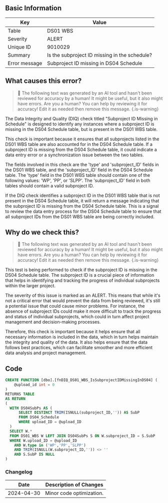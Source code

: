 ## Basic Information
| Key         | Value          |
|-------------|----------------|
| Table       | DS01 WBS |
| Severity    | ALERT |
| Unique ID   | 9010029   |
| Summary     | Is the subproject ID missing in the schedule? |
| Error message | Subproject ID missing in DS04 Schedule |

## What causes this error?

> :robot: The following text was generated by an AI tool and hasn't been reviewed for accuracy by a human! It might be useful, but it also might have errors. Are you a human? You can help by reviewing it for accuracy! Edit it as needed then remove this message.
{.is-warning}

The Data Integrity and Quality (DIQ) check titled "Subproject ID Missing in Schedule" is designed to identify any instances where a subproject ID is missing in the DS04 Schedule table, but is present in the DS01 WBS table. 

This check is important because it ensures that all subprojects listed in the DS01 WBS table are also accounted for in the DS04 Schedule table. If a subproject ID is missing from the DS04 Schedule table, it could indicate a data entry error or a synchronization issue between the two tables.

The fields involved in this check are the 'type' and 'subproject_ID' fields in the DS01 WBS table, and the 'subproject_ID' field in the DS04 Schedule table. The 'type' field in the DS01 WBS table should contain one of the following values: 'WP', 'PP', or 'SLPP'. The 'subproject_ID' field in both tables should contain a valid subproject ID.

If the DIQ check identifies a subproject ID in the DS01 WBS table that is not present in the DS04 Schedule table, it will return a message indicating that the subproject ID is missing from the DS04 Schedule table. This is a signal to review the data entry process for the DS04 Schedule table to ensure that all subproject IDs from the DS01 WBS table are being correctly included.
## Why do we check this?

> :robot: The following text was generated by an AI tool and hasn't been reviewed for accuracy by a human! It might be useful, but it also might have errors. Are you a human? You can help by reviewing it for accuracy! Edit it as needed then remove this message.
{.is-warning}

This test is being performed to check if the subproject ID is missing in the DS04 Schedule table. The subproject ID is a crucial piece of information that helps in identifying and tracking the progress of individual subprojects within the larger project. 

The severity of this issue is marked as an ALERT. This means that while it's not a critical error that would prevent the data from being reviewed, it's still a potential issue that could cause minor problems. For instance, the absence of subproject IDs could make it more difficult to track the progress and status of individual subprojects, which could in turn affect project management and decision-making processes. 

Therefore, this check is important because it helps ensure that all necessary information is included in the data, which in turn helps maintain the integrity and quality of the data. It also helps ensure that the data follows best practices, which can facilitate smoother and more efficient data analysis and project management.
## Code

```sql
CREATE FUNCTION [dbo].[fnDIQ_DS01_WBS_IsSubprojectIDMissingInDS04] (
	@upload_id int = 0
)
RETURNS TABLE
AS RETURN
(
  WITH DS04SubPs AS (
      SELECT DISTINCT TRIM(ISNULL(subproject_ID,'')) AS SubP 
      FROM DS04_Schedule 
      WHERE upload_ID = @upload_ID
  )
  SELECT W.*
  FROM DS01_WBS W LEFT JOIN DS04SubPs S ON W.subproject_ID = S.SubP
  WHERE W.upload_ID = @upload_ID
    AND W.type in ('WP','PP','SLPP')
    AND TRIM(ISNULL(W.subproject_ID,'')) <> ''
    AND S.SubP IS NULL
)
```

### Changelog

| Date       | Description of Changes   |
| ---------- | ------------------------ |
| 2024-04-30 | Minor code optimization. |
